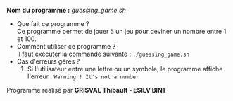 **Nom du programme :** *guessing_game.sh*  
- Que fait ce programme ?  
Ce programme permet de jouer à un jeu pour deviner un nombre entre 1 et 100.  
- Comment utiliser ce programme ?  
Il faut exécuter la commande suivante : `./guessing_game.sh`  
- Cas d'erreurs gérés ?  
	1) Si l'utilisateur entre une lettre ou un symbole, le programme affiche l'erreur : `Warning ! It's not a number`  

Programme réalisé par **GRISVAL Thibault - ESILV BIN1**
